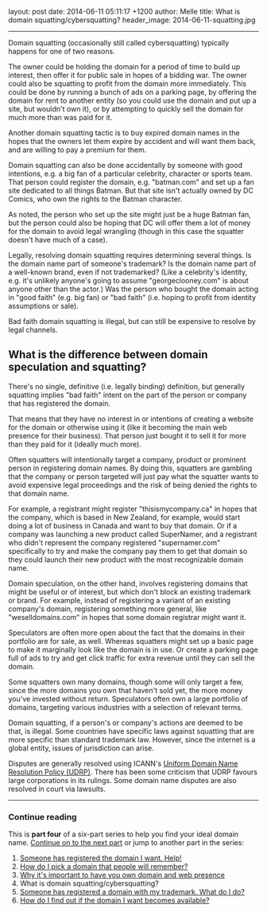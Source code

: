 layout: post
date: 2014-06-11 05:11:17 +1200
author: Melle
title: What is domain squatting/cybersquatting?
header_image: 2014-06-11-squatting.jpg

----

<!-- excerpt -->

Domain squatting (occasionally still called cybersquatting) typically happens for one of two reasons. 

The owner could be holding the domain for a period of time to build up interest, then offer it for public sale in hopes of a bidding war. The owner could also be squatting to profit from the domain more immediately. This could be done by running a bunch of ads on a parking page, by offering the domain for rent to another entity (so you could use the domain and put up a site, but wouldn't own it), or by attempting to quickly sell the domain for much more than was paid for it. 

Another domain squatting tactic is to buy expired domain names in the hopes that the owners let them expire by accident and will want them back, and are willing to pay a premium for them.

<!-- /excerpt -->

Domain squatting can also be done accidentally by someone with good intentions, e.g. a big fan of a particular celebrity, character or sports team. That person could register the domain, e.g. "batman.com" and set up a fan site dedicated to all things Batman. But that site isn't actually owned by DC Comics, who own the rights to the Batman character. 

As noted, the person who set up the site might just be a huge Batman fan, but the person could also be hoping that DC will offer them a lot of money for the domain to avoid legal wrangling (though in this case the squatter doesn't have much of a case). 

Legally, resolving domain squatting requires determining several things. Is the domain name part of someone's trademark? Is the domain name part of a well-known brand, even if not trademarked? (Like a celebrity's identity, e.g. it's unlikely anyone's going to assume "georgeclooney.com" is about anyone other than the actor.) Was the person who bought the domain acting in "good faith" (e.g. big fan) or "bad faith" (i.e. hoping to profit from identity assumptions or sale). 

Bad faith domain squatting is illegal, but can still be expensive to resolve by legal channels.


## What is the difference between domain speculation and squatting?

There's no single, definitive (i.e. legally binding) definition, but generally squatting implies "bad faith" intent on the part of the person or company that has registered the domain. 

That means that they have no interest in or intentions of creating a website for the domain or otherwise using it (like it becoming the main web presence for their business). That person just bought it to sell it for more than they paid for it (ideally much more).

Often squatters will intentionally target a company, product or prominent person in registering domain names. By doing this, squatters are gambling that the company or person targeted will just pay what the squatter wants to avoid expensive legal proceedings and the risk of being denied the rights to that domain name. 

For example, a registrant might register "thisismycompany.ca" in hopes that the company, which is based in New Zealand, for example, would start doing a lot of business in Canada and want to buy that domain. Or if a company was launching a new product called SuperNamer, and a registrant who didn't represent the company registered "supernamer.com" specifically to try and make the company pay them to get that domain so they could launch their new product with the most recognizable domain name.

Domain speculation, on the other hand, involves registering domains that might be useful or of interest, but which don't block an existing trademark or brand. For example, instead of registering a variant of an existing company's domain, registering something more general, like "weselldomains.com" in hopes that some domain registrar might want it. 

Speculators are often more open about the fact that the domains in their portfolio are for sale, as well. Whereas squatters might set up a basic page to make it marginally look like the domain is in use. Or create a parking page full of ads to try and get click traffic for extra revenue until they can sell the domain.

Some squatters own many domains, though some will only target a few, since the more domains you own that haven't sold yet, the more money you've invested without return. Speculators often own a large portfolio of domains, targeting various industries with a selection of relevant terms.

Domain squatting, if a person's or company's actions are deemed to be that, is illegal. Some countries have specific laws against squatting that are more specific than standard trademark law. However, since the internet is a global entity, issues of jurisdiction can arise. 

Disputes are generally resolved using ICANN's [Uniform Domain Name Resolution Policy (UDRP)](http://www.icann.org/en/help/dndr/udrp). There has been some criticism that UDRP favours large corporations in its rulings. Some domain name disputes are also resolved in court via lawsuits.


***

### Continue reading

This is **part four** of a six-part series to help you find your ideal domain name. [Continue on to the next part](https://iwantmyname.com/blog/2014/06/domain-already-registered-pt5.html) or jump to another part in the series:

1. [Someone has registered the domain I want. Help!](https://iwantmyname.com/blog/2014/06/domain-already-registered-pt1.html)
2. [How do I pick a domain that people will remember?](https://iwantmyname.com/blog/2014/06/domain-already-registered-pt2.html)
3. [Why it's important to have you own domain and web presence](https://iwantmyname.com/blog/2014/06/domain-already-registered-pt3.html)
4. What is domain squatting/cybersquatting?
5. [Someone has registered a domain with my trademark. What do I do?](https://iwantmyname.com/blog/2014/06/domain-already-registered-pt5.html)
6. [How do I find out if the domain I want becomes available?](https://iwantmyname.com/blog/2014/06/domain-already-registered-pt6.html)

